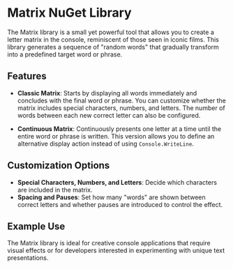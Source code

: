 # Matrix NuGet Library

The Matrix library is a small yet powerful tool that allows you to create a letter matrix in the console, reminiscent of those seen in iconic films. This library generates a sequence of "random words" that gradually transform into a predefined target word or phrase.

## Features

- **Classic Matrix**: Starts by displaying all words immediately and concludes with the final word or phrase. You can customize whether the matrix includes special characters, numbers, and letters. The number of words between each new correct letter can also be configured.

- **Continuous Matrix**: Continuously presents one letter at a time until the entire word or phrase is written. This version allows you to define an alternative display action instead of using `Console.WriteLine`.

## Customization Options

- **Special Characters, Numbers, and Letters**: Decide which characters are included in the matrix.
- **Spacing and Pauses**: Set how many "words" are shown between correct letters and whether pauses are introduced to control the effect.

## Example Use

The Matrix library is ideal for creative console applications that require visual effects or for developers interested in experimenting with unique text presentations.
